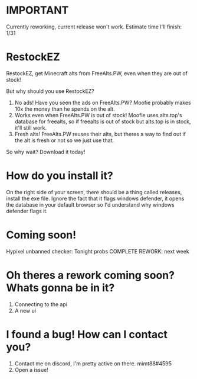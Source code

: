 # IMPORTANT
Currently reworking, current release won't work. Estimate time I'll finish: 1/31
# RestockEZ
RestockEZ, get Minecraft alts from FreeAlts.PW, even when they are out of stock!

But why should you use RestockEZ?
1. No ads! Have you seen the ads on FreeAlts.PW? Moofie probably makes 10x the money than he spends on the alt.
2. Works even when FreeAlts.PW is out of stock! Moofie uses alts.top's database for freealts, so if freealts is out of stock but alts.top is in stock, it'll still work.
3. Fresh alts! FreeAlts.PW reuses their alts, but theres a way to find out if the alt is fresh or not so we just use that.

So why wait? Download it today!

# How do you install it?
On the right side of your screen, there should be a thing called releases, install the exe file.
Ignore the fact that it flags windows defender, it opens the database in your default browser so I'd understand why windows defender flags it.

# Coming soon!
Hypixel unbanned checker: Tonight probs
COMPLETE REWORK: next week

# Oh theres a rework coming soon? Whats gonna be in it?
1. Connecting to the api
2. A new ui
# I found a bug! How can I contact you?
1. Contact me on discord, I'm pretty active on there. mimt88#4595
2. Open a issue!
